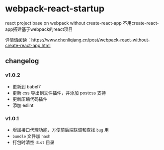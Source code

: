 # webpack-react-startup

react project base on webpack without create-react-app 不用create-react-app搭建基于webpack的react项目

详情请阅读：https://www.chenliqiang.cn/post/webpack-react-without-create-react-app.html

## changelog

### v1.0.2

* 更新到 babel7
* 更新 css 导出到文件插件，并添加 postcss 支持
* 更新压缩代码插件
* 添加 eslint

### v1.0.1

* 增加接口代理功能，方便前后端联调和查找 `bug` 用
* `bundle` 文件加 `hash`
* 打包时清空 `dist` 目录
